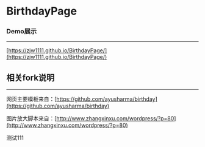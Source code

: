 # BirthdayPage

### Demo展示
---
[https://zjw1111.github.io/BirthdayPage/](https://zjw1111.github.io/BirthdayPage/)

## 相关fork说明
---
网页主要模板来自：[https://github.com/ayusharma/birthday](https://github.com/ayusharma/birthday)

图片放大脚本来自：[http://www.zhangxinxu.com/wordpress/?p=80](http://www.zhangxinxu.com/wordpress/?p=80)

测试111
